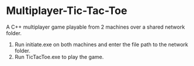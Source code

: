 # Multiplayer-Tic-Tac-Toe
A C++ multiplayer game playable from 2 machines over a shared network folder.

1) Run initiate.exe on both machines and enter the file path to the network folder.
2) Run TicTacToe.exe to play the game.
